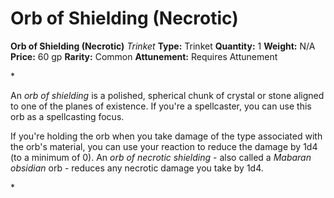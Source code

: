 # Orb of Shielding (Necrotic)

**Orb of Shielding (Necrotic)**
_Trinket_
**Type:** Trinket
**Quantity:** 1
**Weight:** N/A
**Price:** 60 gp
**Rarity:** Common
**Attunement:** Requires Attunement

*<p>An *orb of shielding* is a polished, spherical chunk of crystal or stone aligned to one of the planes of existence. If you're a spellcaster, you can use this orb as a spellcasting focus.

If you're holding the orb when you take damage of the type associated with the orb's material, you can use your reaction to reduce the damage by 1d4 (to a minimum of 0). An *orb of necrotic shielding* - also called a *Mabaran obsidian* orb - reduces any necrotic damage you take by 1d4.</p>*